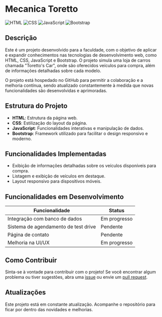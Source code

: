 # Mecanica Toretto

![HTML](https://img.shields.io/badge/Code-HTML-E34F26?style=for-the-badge&logo=html5&logoColor=white)
![CSS](https://img.shields.io/badge/Code-CSS-1572B6?style=for-the-badge&logo=css3&logoColor=white)
![JavaScript](https://img.shields.io/badge/Code-JavaScript-F7DF1E?style=for-the-badge&logo=javascript&logoColor=black)
![Bootstrap](https://img.shields.io/badge/Framework-Bootstrap-7952B3?style=for-the-badge&logo=bootstrap&logoColor=white)

## Descrição

Este é um projeto desenvolvido para a faculdade, com o objetivo de aplicar e expandir conhecimentos nas tecnologias de desenvolvimento web, como HTML, CSS, JavaScript e Bootstrap. O projeto simula uma loja de carros chamada "Toretto's Car", onde são oferecidos veículos para compra, além de informações detalhadas sobre cada modelo.

O projeto está hospedado no GitHub para permitir a colaboração e a melhoria contínua, sendo atualizado constantemente à medida que novas funcionalidades são desenvolvidas e aprimoradas.

## Estrutura do Projeto

- **HTML**: Estrutura da página web.
- **CSS**: Estilização do layout da página.
- **JavaScript**: Funcionalidades interativas e manipulação de dados.
- **Bootstrap**: Framework utilizado para facilitar o design responsivo e moderno.

## Funcionalidades Implementadas

- Exibição de informações detalhadas sobre os veículos disponíveis para compra.
- Listagem e exibição de veículos em destaque.
- Layout responsivo para dispositivos móveis.

## Funcionalidades em Desenvolvimento

| Funcionalidade             | Status       |
|----------------------------|--------------|
| Integração com banco de dados | Em progresso |
| Sistema de agendamento de test drive | Pendente     |
| Página de contato           | Pendente     |
| Melhoria na UI/UX           | Em progresso |

## Como Contribuir

Sinta-se à vontade para contribuir com o projeto! Se você encontrar algum problema ou tiver sugestões, abra uma [issue](https://github.com/SeuUsuario/MecanicaToretto/issues) ou envie um [pull request](https://github.com/SeuUsuario/MecanicaToretto/pulls).

## Atualizações

Este projeto está em constante atualização. Acompanhe o repositório para ficar por dentro das novidades e melhorias.


